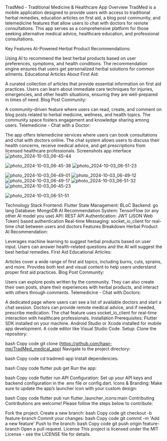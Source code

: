 TradMed - Traditional Medicine & Healthcare App
Overview
TradMed is a mobile application designed to provide users with access to traditional herbal remedies, education articles on first aid, a blog post community, and telemedicine features that allow users to chat with doctors for remote consultations. This app serves as a comprehensive platform for those seeking alternative medical advice, healthcare education, and professional consultations.

Key Features
AI-Powered Herbal Product Recommendations:

Using AI to recommend the best herbal products based on user preferences, symptoms, and health conditions. The recommendation engine ensures that users get personalized herbal solutions for common ailments.
Educational Articles About First Aid:

A curated collection of articles that provide essential information on first aid practices. Users can learn about immediate care techniques for injuries, emergencies, and other health situations, ensuring they are well-prepared in times of need.
Blog Post Community:

A community-driven feature where users can read, create, and comment on blog posts related to herbal medicine, wellness, and health topics. The community space fosters engagement and knowledge sharing among users.
Telemedicine - Chat with a Doctor:

The app offers telemedicine services where users can book consultations and chat with doctors online. The chat system allows users to discuss their health concerns, receive medical advice, and get prescriptions from licensed healthcare professionals.
Screenshots
app interface 
![photo_2024-10-03_06-45-44](https://github.com/user-attachments/assets/bdb8b9f1-462c-4cbb-9f05-41cb3d3df2d0)

![photo_2024-10-03_06-45-38](https://github.com/user-attachments/assets/dfcd13f5-8676-42fa-b6e1-be4affbb952d)
![photo_2024-10-03_06-51-23](https://github.com/user-attachments/assets/b78f16ca-45d2-466e-98e3-c724e80161ee)

![photo_2024-10-03_06-49-01](https://github.com/user-attachments/assets/dd309673-8aa0-4a9d-b4ed-8a6f75a035ee)
![photo_2024-10-03_06-49-12](https://github.com/user-attachments/assets/8e26c365-5e99-44a7-b41c-cb19fd7ba16e)
![photo_2024-10-03_06-49-17](https://github.com/user-attachments/assets/b7cb9cc2-3be7-4c0c-9f06-71dbfab6d369)
![photo_2024-10-03_06-51-32](https://github.com/user-attachments/assets/c3d83853-cd26-4b62-a05a-0fa30e6d0c62)
![photo_2024-10-03_06-45-23](https://github.com/user-attachments/assets/0f951664-f877-4d7a-9fa5-b4d17faeec80)

![photo_2024-10-03_06-51-51](https://github.com/user-attachments/assets/78bec3b5-628b-48db-a1a5-08a254a62bf5)


Technology Stack
Frontend: Flutter
State Management: BLoC
Backend: go lang
Database: MongoDB
AI Recommendation System: TensorFlow (or any other AI model you use)
API: REST API
Authentication: JWT (JSON Web Token) based authentication
Real-time Messaging: socket_io_client for real-time chat between users and doctors
Features Breakdown
Herbal Product AI Recommendation:

Leverages machine learning to suggest herbal products based on user input.
Users can answer health-related questions and the AI will suggest the best herbal remedies.
First Aid Educational Articles:

Articles cover a wide range of first aid topics, including burns, cuts, sprains, and more.
Provides both text and visual content to help users understand proper first aid practices.
Blog Post Community:

Users can explore posts written by the community.
They can also create their own posts, share their experiences with herbal products, and interact with others through comments.
Telemedicine - Chat with Doctors:

A dedicated page where users can see a list of available doctors and start a chat session.
Doctors can provide remote medical advice, and if needed, prescribe medication.
The chat feature uses socket_io_client for real-time interaction with healthcare professionals.
Installation
Prerequisites:
Flutter SDK installed on your machine.
Android Studio or Xcode installed for mobile app development.
A code editor like Visual Studio Code.
Setup:
Clone the repository:

bash
Copy code
git clone (https://github.com/hawi-me/TradMed_medical_app)
Navigate to the project directory:

bash
Copy code
cd tradmed-app
Install dependencies:

bash
Copy code
flutter pub get
Run the app:

bash
Copy code
flutter run
API Configuration:
Set up your API keys and backend configuration in the .env file or config.dart.
Icons & Branding:
Make sure to update the app’s launcher icon with your custom design:

bash
Copy code
flutter pub run flutter_launcher_icons:main
Contributing
Contributions are welcome! Please follow the steps below to contribute:

Fork the project.
Create a new branch:
bash
Copy code
git checkout -b feature-branch
Commit your changes:
bash
Copy code
git commit -m 'Add a new feature'
Push to the branch:
bash
Copy code
git push origin feature-branch
Open a pull request.
License
This project is licensed under the MIT License - see the LICENSE file for details.
